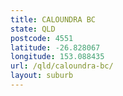 ```yaml
---
title: CALOUNDRA BC
state: QLD
postcode: 4551
latitude: -26.828067
longitude: 153.088435
url: /qld/caloundra-bc/
layout: suburb
---
```

